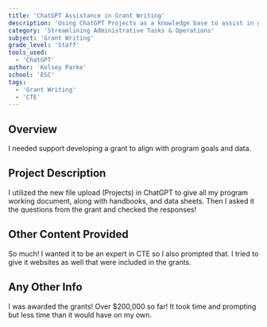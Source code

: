 ```yaml
---
title: 'ChatGPT Assistance in Grant Writing'
description: 'Using ChatGPT Projects as a knowledge base to assist in grant writing.'
category: 'Streamlining Administrative Tasks & Operations'
subject: 'Grant Writing'
grade_level: 'Staff'
tools_used:
  - 'ChatGPT'
author: 'Kelsey Parke'
school: 'ESC'
tags:
  - 'Grant Writing'
  - 'CTE'
---
```


## Overview

I needed support developing a grant to align with program goals and data.

## Project Description

I utilized the new file upload (Projects) in ChatGPT to give all my program working document, along with handbooks, and data sheets. Then I asked it the questions from the grant and checked the responses!

## Other Content Provided

So much! I wanted it to be an expert in CTE so I also prompted that. I tried to give it websites as well that were included in the grants.

## Any Other Info

I was awarded the grants! Over $200,000 so far! It took time and prompting but less time than it would have on my own.
